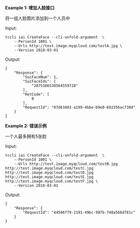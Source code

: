 **Example 1: 增加人脸接口**

将一组人脸图片添加到一个人员中

Input: 

```
tccli iai CreateFace --cli-unfold-argument  \
    --PersonId 1001 \
    --Urls http://test.image.myqcloud.com/testA.jpg \
    --Version 2018-03-01
```

Output: 
```
{
    "Response": {
        "SucFaceNum": 1,
        "SucFaceIds": [
            "2875186538564559728"
        ],
        "RetCode": [
            0
        ],
        "RequestId": "07d63403-a199-4bbe-b9e0-692356ac738d"
    }
}
```

**Example 2: 错误示例**

一个人最多拥有5张脸

Input: 

```
tccli iai CreateFace --cli-unfold-argument  \
    --PersonId 1001 \
    --Urls http://test.image.myqcloud.com/testB.jpg http://test.image.myqcloud.com/testC.jpg http://test.image.myqcloud.com/testD.jpg http://test.image.myqcloud.com/testE.jpg http://test.image.myqcloud.com/testF.jpg \
    --Version 2018-03-01
```

Output: 
```
{
    "Response": {
        "RequestId": "44506f79-2191-49bc-997b-748a566d781c"
    }
}
```

